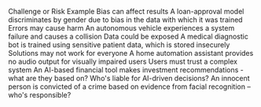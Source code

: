 Challenge or Risk Example
Bias can affect results A loan-approval model discriminates by gender due to bias in the data with which it was trained
Errors may cause harm An autonomous vehicle experiences a system failure and causes a collision
Data could be exposed A medical diagnostic bot is trained using sensitive patient data, which is stored insecurely
Solutions may not work for everyone A home automation assistant provides no audio output for visually impaired users
Users must trust a complex system An AI-based financial tool makes investment recommendations - what are they based on?
Who's liable for AI-driven decisions? An innocent person is convicted of a crime based on evidence from facial recognition – who's responsible?

